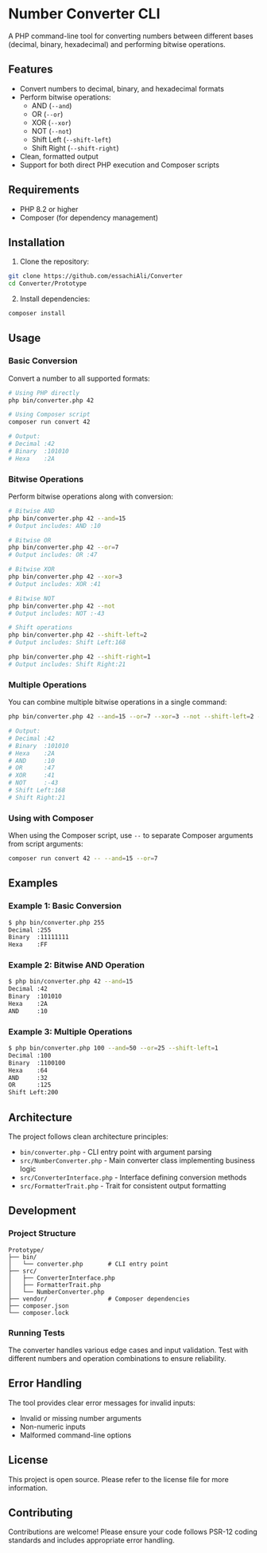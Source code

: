 # Number Converter CLI

A PHP command-line tool for converting numbers between different bases (decimal, binary, hexadecimal) and performing bitwise operations.

## Features

- Convert numbers to decimal, binary, and hexadecimal formats
- Perform bitwise operations:
  - AND (`--and`)
  - OR (`--or`)
  - XOR (`--xor`)
  - NOT (`--not`)
  - Shift Left (`--shift-left`)
  - Shift Right (`--shift-right`)
- Clean, formatted output
- Support for both direct PHP execution and Composer scripts

## Requirements

- PHP 8.2 or higher
- Composer (for dependency management)

## Installation

1. Clone the repository:
```bash
git clone https://github.com/essachiAli/Converter
cd Converter/Prototype
```

2. Install dependencies:
```bash
composer install
```

## Usage

### Basic Conversion

Convert a number to all supported formats:

```bash
# Using PHP directly
php bin/converter.php 42

# Using Composer script
composer run convert 42

# Output:
# Decimal :42
# Binary  :101010
# Hexa    :2A
```

### Bitwise Operations

Perform bitwise operations along with conversion:

```bash
# Bitwise AND
php bin/converter.php 42 --and=15
# Output includes: AND :10

# Bitwise OR
php bin/converter.php 42 --or=7
# Output includes: OR :47

# Bitwise XOR
php bin/converter.php 42 --xor=3
# Output includes: XOR :41

# Bitwise NOT
php bin/converter.php 42 --not
# Output includes: NOT :-43

# Shift operations
php bin/converter.php 42 --shift-left=2
# Output includes: Shift Left:168

php bin/converter.php 42 --shift-right=1
# Output includes: Shift Right:21
```

### Multiple Operations

You can combine multiple bitwise operations in a single command:

```bash
php bin/converter.php 42 --and=15 --or=7 --xor=3 --not --shift-left=2 --shift-right=1

# Output:
# Decimal :42
# Binary  :101010
# Hexa    :2A
# AND     :10
# OR      :47
# XOR     :41
# NOT     :-43
# Shift Left:168
# Shift Right:21
```

### Using with Composer

When using the Composer script, use `--` to separate Composer arguments from script arguments:

```bash
composer run convert 42 -- --and=15 --or=7
```

## Examples

### Example 1: Basic Conversion
```bash
$ php bin/converter.php 255
Decimal :255
Binary  :11111111
Hexa    :FF
```

### Example 2: Bitwise AND Operation
```bash
$ php bin/converter.php 42 --and=15
Decimal :42
Binary  :101010
Hexa    :2A
AND     :10
```

### Example 3: Multiple Operations
```bash
$ php bin/converter.php 100 --and=50 --or=25 --shift-left=1
Decimal :100
Binary  :1100100
Hexa    :64
AND     :32
OR      :125
Shift Left:200
```

## Architecture

The project follows clean architecture principles:

- `bin/converter.php` - CLI entry point with argument parsing
- `src/NumberConverter.php` - Main converter class implementing business logic
- `src/ConverterInterface.php` - Interface defining conversion methods
- `src/FormatterTrait.php` - Trait for consistent output formatting

## Development

### Project Structure
```
Prototype/
├── bin/
│   └── converter.php       # CLI entry point
├── src/
│   ├── ConverterInterface.php
│   ├── FormatterTrait.php
│   └── NumberConverter.php
├── vendor/                 # Composer dependencies
├── composer.json
└── composer.lock
```

### Running Tests

The converter handles various edge cases and input validation. Test with different numbers and operation combinations to ensure reliability.

## Error Handling

The tool provides clear error messages for invalid inputs:

- Invalid or missing number arguments
- Non-numeric inputs
- Malformed command-line options

## License

This project is open source. Please refer to the license file for more information.

## Contributing

Contributions are welcome! Please ensure your code follows PSR-12 coding standards and includes appropriate error handling.